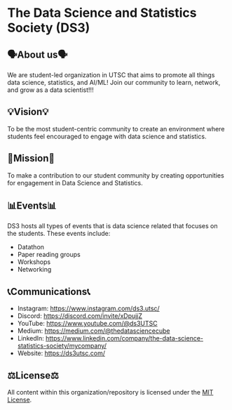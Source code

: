# The Data Science and Statistics Society (DS3)

## 🗣About us🗣
We are student-led organization in UTSC that aims to promote all things data science, statistics, and AI/ML! Join our community to learn, network, and grow as a data scientist!!!

## 💡Vision💡
To be the most student-centric community to create an environment where students feel encouraged to engage with data science and statistics.

## 🎯Mission🎯
To make a contribution to our student community by creating opportunities for engagement in Data Science and Statistics.

## 📊Events📊
DS3 hosts all types of events that is data science related that focuses on the students. These events include:
- Datathon
- Paper reading groups
- Workshops
- Networking

## 📞Communications📞

- Instagram: https://www.instagram.com/ds3.utsc/
- Discord: https://discord.com/invite/xDpujjZ
- YouTube: https://www.youtube.com/@ds3UTSC
- Medium: https://medium.com/@thedatasciencecube
- LinkedIn: https://www.linkedin.com/company/the-data-science-statistics-society/mycompany/
- Website: https://ds3utsc.com/

## ⚖️License⚖️
All content within this organization/repository is licensed under the [MIT License](LICENSE).
